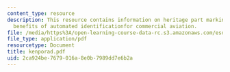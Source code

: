```yaml
---
content_type: resource
description: This resource contains information on heritage part marking requirements,
  benefits of automated identificationfor commercial aviation.
file: /media/https%3A/open-learning-course-data-rc.s3.amazonaws.com/esd-290-special-topics-in-supply-chain-management-spring-2005/2ca924be7679016a8e0b7989dd7e6b2a_kenporad.pdf
file_type: application/pdf
resourcetype: Document
title: kenporad.pdf
uid: 2ca924be-7679-016a-8e0b-7989dd7e6b2a
---
```

